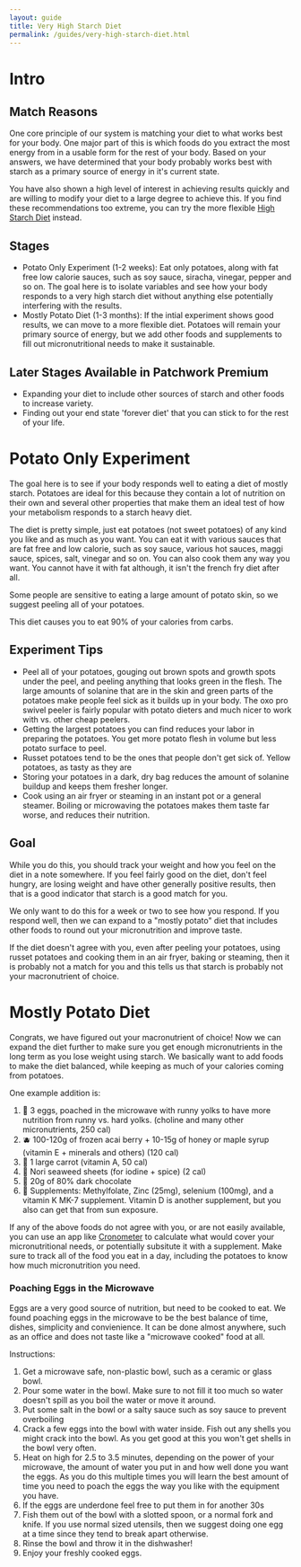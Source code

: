 ```yaml
---
layout: guide
title: Very High Starch Diet
permalink: /guides/very-high-starch-diet.html
---
```


# Intro

## Match Reasons
One core principle of our system is matching your diet to what works best for your body.  One major part of this is which foods do you extract the most energy from in a usable form for the rest of your body.  Based on your answers, we have determined that your body probably works best with starch as a primary source of energy in it's current state.

You have also shown a high level of interest in achieving results quickly and are willing to modify your diet to a large degree to achieve this.  If you find these recommendations too extreme, you can try the more flexible [High Starch Diet](/high-starch-diet.html) instead.

## Stages
* Potato Only Experiment (1-2 weeks):  Eat only potatoes, along with fat free low calorie sauces, such as soy sauce, siracha, vinegar, pepper and so on.  The goal here is to isolate variables and see how your body responds to a very high starch diet without anything else potentially interfering with the results.
* Mostly Potato Diet (1-3 months):  If the intial experiment shows good results, we can move to a more flexible diet.   Potatoes will remain your primary source of energy, but we add other foods and supplements to fill out micronutritional needs to make it sustainable.

## Later Stages Available in Patchwork Premium
* Expanding your diet to include other sources of starch and other foods to increase variety.
* Finding out your end state 'forever diet' that you can stick to for the rest of your life.

# Potato Only Experiment

The goal here is to see if your body responds well to eating a diet of mostly starch.  Potatoes are ideal for this because they contain a lot of nutrition on their own and several other properties that make them an ideal test of how your metabolism responds to a starch heavy diet. 

The diet is pretty simple, just eat potatoes (not sweet potatoes) of any kind you like and as much as you want.  You can eat it with various sauces that are fat free and low calorie, such as soy sauce, various hot sauces, maggi sauce, spices, salt, vinegar and so on.  You can also cook them any way you want.   You cannot have it with fat although, it isn't the french fry diet after all.   

Some people are sensitive to eating a large amount of potato skin, so we suggest peeling all of your potatoes.

This diet causes you to eat 90% of your calories from carbs.

## Experiment Tips

* Peel all of your potatoes, gouging out brown spots and growth spots under the peel, and peeling anything that looks green in the flesh. The large amounts of solanine that are in the skin and green parts of the potatoes make people feel sick as it builds up in your body. The oxo pro swivel peeler is fairly popular with potato dieters and much nicer to work with vs. other cheap peelers.
* Getting the largest potatoes you can find reduces your labor in preparing the potatoes. You get more potato flesh in volume but less potato surface to peel.
* Russet potatoes tend to be the ones that people don't get sick of. Yellow potatoes, as tasty as they are 
* Storing your potatoes in a dark, dry bag reduces the amount of solanine buildup and keeps them fresher longer.
* Cook using an air fryer or steaming in an instant pot or a general steamer. Boiling or microwaving the potatoes makes them taste far worse, and reduces their nutrition.

## Goal

While you do this, you should track your weight and how you feel on the diet in a note somewhere.   If you feel fairly good on the diet, don't feel hungry, are losing weight and have other generally positive results, then that is a good indicator that starch is a good match for you.

We only want to do this for a week or two to see how you respond.  If you respond well, then we can expand to a "mostly potato" diet that includes other foods to round out your micronutrition and improve taste.

If the diet doesn't agree with you, even after peeling your potatoes, using russet potatoes and cooking them in an air fryer, baking or steaming, then it is probably not a match for you and this tells us that starch is probably not your macronutrient of choice. 

# Mostly Potato Diet

Congrats, we have figured out your macronutrient of choice!  Now we can expand the diet further to make sure you get enough micronutrients in the long term as you lose weight using starch.  We basically want to add foods to make the diet balanced, while keeping as much of your calories coming from potatoes.    

One example addition is:

1. 🥚 3 eggs, poached in the microwave with runny yolks to have more nutrition from runny vs. hard yolks. (choline and many other micronutrients, 250 cal)
2. 🫐 100-120g of frozen acai berry + 10-15g of honey or maple syrup (vitamin E + minerals and others) (120 cal)
3. 🥕 1 large carrot (vitamin A, 50 cal)
4. 🍙 Nori seaweed sheets (for iodine + spice) (2 cal)
5. 🍫 20g of 80% dark chocolate
6. 💊 Supplements: Methylfolate, Zinc (25mg), selenium (100mg), and a vitamin K MK-7 supplement.  Vitamin D is another supplement, but you also can get that from sun exposure. 

If any of the above foods do not agree with you, or are not easily available, you can use an app like [Cronometer](https://cronometer.com/) to calculate what would cover your micronutritional needs, or potentially subsitute it with a supplement.  Make sure to track all of the food you eat in a day, including the potatoes to know how much micronutrition you need. 

### Poaching Eggs in the Microwave

Eggs are a very good source of nutrition, but need to be cooked to eat.  We found poaching eggs in the microwave to be the best balance of time, dishes, simplicity and convienience.  It can be done almost anywhere, such as an office and does not taste like a "microwave cooked" food at all.

Instructions:

1. Get a microwave safe, non-plastic bowl, such as a ceramic or glass bowl.
2. Pour some water in the bowl.  Make sure to not fill it too much so water doesn't spill as you boil the water or move it around.
3. Put some salt in the bowl or a salty sauce such as soy sauce to prevent overboiling
4. Crack a few eggs into the bowl with water inside.  Fish out any shells you might crack into the bowl.  As you get good at this you won't get shells in the bowl very often.
5. Heat on high for 2.5 to 3.5 minutes, depending on the power of your microwave, the amount of water you put in and how well done you want the eggs.  As you do this multiple times you will learn the best amount of time you need to poach the eggs the way you like with the equipment you have. 
6. If the eggs are underdone feel free to put them in for another 30s
7. Fish them out of the bowl with a slotted spoon, or a normal fork and knife.  If you use normal sized utensils, then we suggest doing one egg at a time since they tend to break apart otherwise.
8. Rinse the bowl and throw it in the dishwasher!
9. Enjoy your freshly cooked eggs. 